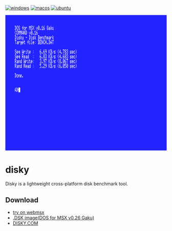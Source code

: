 [![windows](https://github.com/renatus-xxxx/disky/workflows/windows/badge.svg)](https://github.com/renatus-xxxx/disky/actions?query=workflow%3Awindows)
[![macos](https://github.com/renatus-xxxx/disky/workflows/macos/badge.svg)](https://github.com/renatus-xxxx/disky/actions?query=workflow%3Amacos)
[![ubuntu](https://github.com/renatus-xxxx/disky/workflows/ubuntu/badge.svg)](https://github.com/renatus-xxxx/disky/actions?query=workflow%3Aubuntu)

<img src="https://raw.githubusercontent.com/renatus-xxxx/disky/main/images/tether.png" title="tether" />

# disky
Disky is a lightweight cross-platform disk benchmark tool.

## Download
- [try on webmsx](https://webmsx.org/?MACHINE=MSXTRJ&DISKA_URL=https://raw.githubusercontent.com/renatus-xxxx/disky/main/bin/DISKY.DSK&FAST_BOOT)
- [.DSK image(DOS for MSX v0.26 Gaku)](https://raw.githubusercontent.com/renatus-xxxx/disky/main/bin/DISKY.DSK)
- [DISKY.COM](https://raw.githubusercontent.com/renatus-xxxx/disky/main/bin/DISKY.COM)